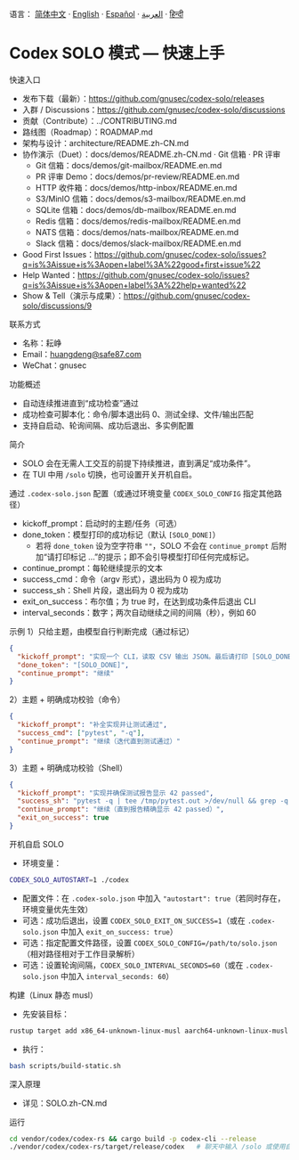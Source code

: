 语言：
[简体中文](README.zh-CN.md) · [English](README.en.md) · [Español](README.es.md) · [العربية](README.ar.md) · [हिन्दी](README.hi.md)

# Codex SOLO 模式 — 快速上手

快速入口
- 发布下载（最新）：https://github.com/gnusec/codex-solo/releases
- 入群 / Discussions：https://github.com/gnusec/codex-solo/discussions
- 贡献（Contribute）：../CONTRIBUTING.md
- 路线图（Roadmap）：ROADMAP.md
- 架构与设计：architecture/README.zh-CN.md
- 协作演示（Duet）：docs/demos/README.zh-CN.md · Git 信箱 · PR 评审
  - Git 信箱：docs/demos/git-mailbox/README.en.md
  - PR 评审 Demo：docs/demos/pr-review/README.en.md
  - HTTP 收件箱：docs/demos/http-inbox/README.en.md
  - S3/MinIO 信箱：docs/demos/s3-mailbox/README.en.md
  - SQLite 信箱：docs/demos/db-mailbox/README.en.md
  - Redis 信箱：docs/demos/redis-mailbox/README.en.md
  - NATS 信箱：docs/demos/nats-mailbox/README.en.md
  - Slack 信箱：docs/demos/slack-mailbox/README.en.md
- Good First Issues：https://github.com/gnusec/codex-solo/issues?q=is%3Aissue+is%3Aopen+label%3A%22good+first+issue%22
- Help Wanted：https://github.com/gnusec/codex-solo/issues?q=is%3Aissue+is%3Aopen+label%3A%22help+wanted%22
- Show & Tell（演示与成果）：https://github.com/gnusec/codex-solo/discussions/9

联系方式
- 名称：耘峥
- Email：huangdeng@safe87.com
- WeChat：gnusec

功能概述
- 自动连续推进直到“成功检查”通过
- 成功检查可脚本化：命令/脚本退出码 0、测试全绿、文件/输出匹配
- 支持自启动、轮询间隔、成功后退出、多实例配置

简介
- SOLO 会在无需人工交互的前提下持续推进，直到满足“成功条件”。
- 在 TUI 中用 `/solo` 切换，也可设置开关开机自启。

通过 `.codex-solo.json` 配置（或通过环境变量 `CODEX_SOLO_CONFIG` 指定其他路径）
- kickoff_prompt：启动时的主题/任务（可选）
- done_token：模型打印的成功标记（默认 `[SOLO_DONE]`）
   - 若将 `done_token` 设为空字符串 `""`，SOLO 不会在 `continue_prompt` 后附加“请打印标记 …”的提示；即不会引导模型打印任何完成标记。
- continue_prompt：每轮继续提示的文本
- success_cmd：命令（argv 形式），退出码为 0 视为成功
- success_sh：Shell 片段，退出码为 0 视为成功
- exit_on_success：布尔值；为 true 时，在达到成功条件后退出 CLI
- interval_seconds：数字；两次自动继续之间的间隔（秒），例如 60

示例
1）只给主题，由模型自行判断完成（通过标记）
```json
{
  "kickoff_prompt": "实现一个 CLI，读取 CSV 输出 JSON。最后请打印 [SOLO_DONE]",
  "done_token": "[SOLO_DONE]",
  "continue_prompt": "继续"
}
```

2）主题 + 明确成功校验（命令）
```json
{
  "kickoff_prompt": "补全实现并让测试通过",
  "success_cmd": ["pytest", "-q"],
  "continue_prompt": "继续（迭代直到测试通过）"
}
```

3）主题 + 明确成功校验（Shell）
```json
{
  "kickoff_prompt": "实现并确保测试报告显示 42 passed",
  "success_sh": "pytest -q | tee /tmp/pytest.out >/dev/null && grep -q '42 passed' /tmp/pytest.out",
  "continue_prompt": "继续（直到报告精确显示 42 passed）",
  "exit_on_success": true
}
```

开机自启 SOLO
- 环境变量：
```bash
CODEX_SOLO_AUTOSTART=1 ./codex
```
- 配置文件：在 `.codex-solo.json` 中加入 `"autostart": true`（若同时存在，环境变量优先生效）
- 可选：成功后退出，设置 `CODEX_SOLO_EXIT_ON_SUCCESS=1`（或在 `.codex-solo.json` 中加入 `exit_on_success: true`）
- 可选：指定配置文件路径，设置 `CODEX_SOLO_CONFIG=/path/to/solo.json`（相对路径相对于工作目录解析）
 - 可选：设置轮询间隔，`CODEX_SOLO_INTERVAL_SECONDS=60`（或在 `.codex-solo.json` 中加入 `interval_seconds: 60`）

构建（Linux 静态 musl）
- 先安装目标：
```bash
rustup target add x86_64-unknown-linux-musl aarch64-unknown-linux-musl
```
- 执行：
```bash
bash scripts/build-static.sh
```

深入原理
- 详见：SOLO.zh-CN.md

运行
```bash
cd vendor/codex/codex-rs && cargo build -p codex-cli --release
./vendor/codex/codex-rs/target/release/codex   # 聊天中输入 /solo 或使用自启
```

